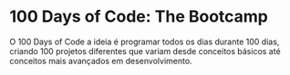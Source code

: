 # 100 Days of Code: The Bootcamp
O 100 Days of Code a ideia é programar todos os dias durante 100 dias, criando 100 projetos diferentes que variam desde conceitos básicos até conceitos mais avançados em desenvolvimento.

